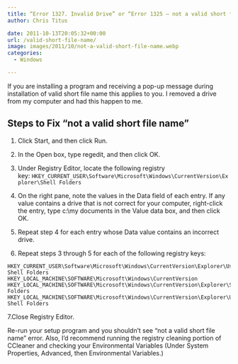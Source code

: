 ```yaml
---
title: “Error 1327. Invalid Drive” or “Error 1325 – not a valid short file name” Fix
author: Chris Titus

date: 2011-10-13T20:05:32+00:00
url: /valid-short-file-name/
image: images/2011/10/not-a-valid-short-file-name.webp
categories:
  - Windows

---
```

If you are installing a program and receiving a pop-up message during installation of valid short file name this applies to you. I removed a drive from my computer and had this happen to me.<!--more-->

## Steps to Fix &#8220;not a valid short file name&#8221;

1. Click Start, and then click Run.
  
2. In the Open box, type regedit, and then click OK.
  
3. Under Registry Editor, locate the following registry key: `HKEY_CURRENT_USER\Software\Microsoft\Windows\CurrentVersion\Explorer\Shell Folders`
  
4. On the right pane, note the values in the Data field of each entry. If any value contains a drive that is not correct for your computer, right-click the entry, type c:\my documents in the Value data box, and then click OK.
  
5. Repeat step 4 for each entry whose Data value contains an incorrect drive.
  
6. Repeat steps 3 through 5 for each of the following registry keys:

```
HKEY_CURRENT_USER\Software\Microsoft\Windows\CurrentVersion\Explorer\User Shell Folders
HKEY_LOCAL_MACHINE\SOFTWARE\Microsoft\Windows\CurrentVersion
HKEY_LOCAL_MACHINE\SOFTWARE\Microsoft\Windows\CurrentVersion\Explorer\Shell Folders
HKEY_LOCAL_MACHINE\SOFTWARE\Microsoft\Windows\CurrentVersion\Explorer\User Shell Folders
```

7.Close Registry Editor.

Re-run your setup program and you shouldn&#8217;t see &#8220;not a valid short file name&#8221; error. Also, I&#8217;d recommend running the registry cleaning portion of CCleaner and checking your Environmental Variables (Under System Properties, Advanced, then Environmental Variables.)


